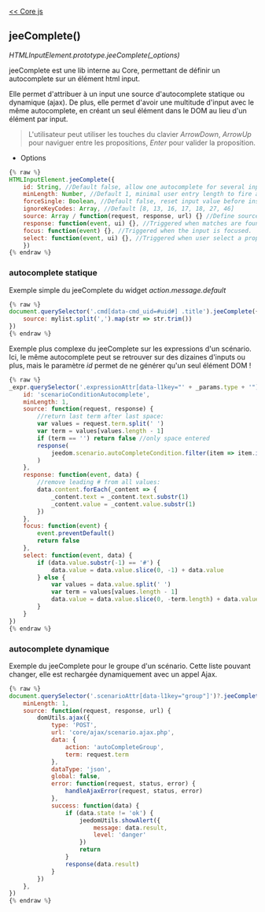 [<< Core js](/fr_FR/dev/corejs/index)  
## jeeComplete()

*HTMLInputElement.prototype.jeeComplete(_options)*  

jeeComplete est une lib interne au Core, permettant de définir un autocomplete sur un élément html input.

Elle permet d'attribuer à un input une source d'autocomplete statique ou dynamique (ajax). De plus, elle permet d'avoir une multitude d'input avec le même autocomplete, en créant un seul élément dans le DOM au lieu d'un élément par input.

> L'utilisateur peut utiliser les touches du clavier *ArrowDown*, *ArrowUp* pour naviguer entre les propositions, *Enter* pour valider la proposition.

- Options

````js
{% raw %}
HTMLInputElement.jeeComplete({
    id: String, //Default false, allow one autocomplete for several inputs
    minLength: Number, //Default 1, minimal user entry length to fire autocomplete
    forceSingle: Boolean, //Default false, reset input value before insert, or insert at cursor.
    ignoreKeyCodes: Array, //Default [8, 13, 16, 17, 18, 27, 46]
    source: Array / function(request, response, url) {} //Define source for proposals. Static array or function.
    response: function(event, ui) {}, //Triggered when matches are found, before displaying them.
    focus: function(event) {}, //Triggered when the input is focused.
    select: function(event, ui) {}, //Triggered when user select a proposal. Returning false cancel internal setter.
    })
{% endraw %}
````


### autocomplete statique

Exemple simple du jeeComplete du widget *action.message.default*

````js
{% raw %}
document.querySelector('.cmd[data-cmd_uid=#uid#] .title').jeeComplete({
    source: mylist.split(',').map(str => str.trim())
})
{% endraw %}
````

Exemple plus complexe du jeeComplete sur les expressions d'un scénario. Ici, le même autocomplete peut se retrouver sur des dizaines d'inputs ou plus, mais le paramètre *id* permet de ne générer qu'un seul élément DOM !

````js
{% raw %}
_expr.querySelector('.expressionAttr[data-l1key="' + _params.type + '"]').jeeComplete({
    id: 'scenarioConditionAutocomplete',
    minLength: 1,
    source: function(request, response) {
        //return last term after last space:
        var values = request.term.split(' ')
        var term = values[values.length - 1]
        if (term == '') return false //only space entered
        response(
            jeedom.scenario.autoCompleteCondition.filter(item => item.includes(term))
        )
    },
    response: function(event, data) {
        //remove leading # from all values:
        data.content.forEach(_content => {
            _content.text = _content.text.substr(1)
            _content.value = _content.value.substr(1)
        })
    },
    focus: function(event) {
        event.preventDefault()
        return false
    },
    select: function(event, data) {
        if (data.value.substr(-1) == '#') {
            data.value = data.value.slice(0, -1) + data.value
        } else {
            var values = data.value.split(' ')
            var term = values[values.length - 1]
            data.value = data.value.slice(0, -term.length) + data.value
        }
    }
})
{% endraw %}
````

### autocomplete dynamique

Exemple du jeeComplete pour le groupe d'un scénario. Cette liste pouvant changer, elle est rechargée dynamiquement avec un appel Ajax.

````js
{% raw %}
document.querySelector('.scenarioAttr[data-l1key="group"]')?.jeeComplete({
    minLength: 1,
    source: function(request, response, url) {
        domUtils.ajax({
            type: 'POST',
            url: 'core/ajax/scenario.ajax.php',
            data: {
                action: 'autoCompleteGroup',
                term: request.term
            },
            dataType: 'json',
            global: false,
            error: function(request, status, error) {
                handleAjaxError(request, status, error)
            },
            success: function(data) {
                if (data.state != 'ok') {
                    jeedomUtils.showAlert({
                        message: data.result,
                        level: 'danger'
                    })
                    return
                }
                response(data.result)
            }
        })
    },
})
{% endraw %}
````